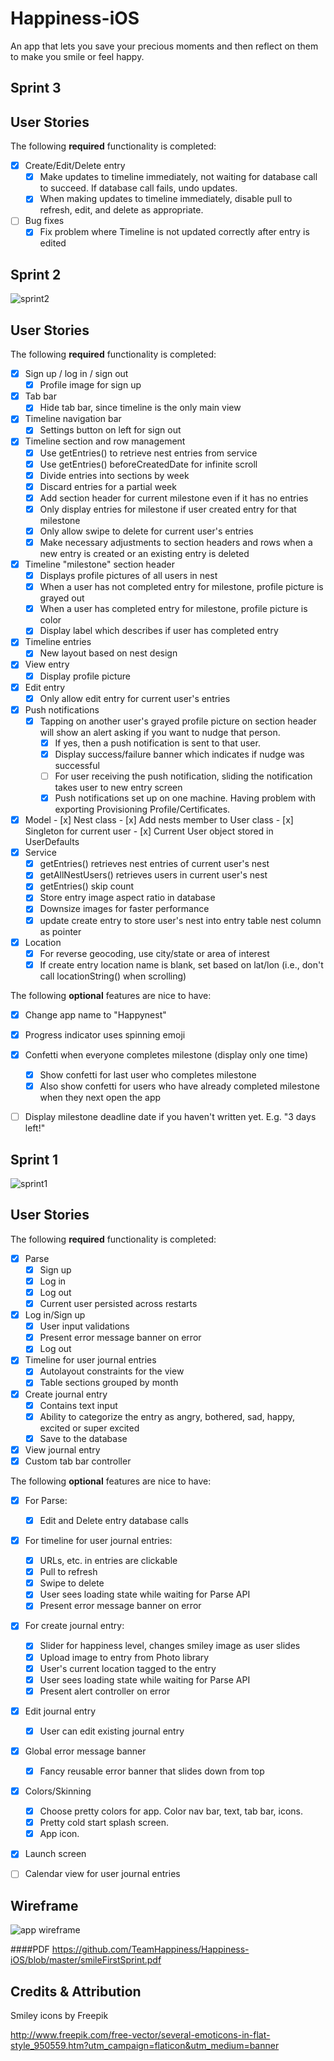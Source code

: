 # Happiness-iOS
   An app that lets you save your precious moments and then reflect on them to make you smile or feel happy.

## Sprint 3

## User Stories

The following **required** functionality is completed:

- [x] Create/Edit/Delete entry
   - [x] Make updates to timeline immediately, not waiting for database call to succeed. If database call fails, undo updates.
   - [x] When making updates to timeline immediately, disable pull to refresh, edit, and delete as appropriate.
- [ ] Bug fixes
   - [x] Fix problem where Timeline is not updated correctly after entry is edited

## Sprint 2

<img src="https://github.com/TeamHappiness/Happiness-iOS/blob/master/Sprint2.gif" alt="sprint2"/>

## User Stories

The following **required** functionality is completed:

- [x] Sign up / log in / sign out
   - [x] Profile image for sign up
- [x] Tab bar
   - [x] Hide tab bar, since timeline is the only main view
- [x] Timeline navigation bar
   - [x] Settings button on left for sign out
- [x] Timeline section and row management
   - [x] Use getEntries() to retrieve nest entries from service
   - [x] Use getEntries() beforeCreatedDate for infinite scroll
   - [x] Divide entries into sections by week
   - [X] Discard entries for a partial week
   - [x] Add section header for current milestone even if it has no entries
   - [x] Only display entries for milestone if user created entry for that milestone
   - [x] Only allow swipe to delete for current user's entries
   - [x] Make necessary adjustments to section headers and rows when a new entry is created or an existing entry is deleted
- [x] Timeline "milestone" section header
   - [x] Displays profile pictures of all users in nest
   - [x] When a user has not completed entry for milestone, profile picture is grayed out
   - [x] When a user has completed entry for milestone, profile picture is color
   - [x] Display label which describes if user has completed entry
- [x] Timeline entries
  - [x] New layout based on nest design
- [x] View entry
  - [x] Display profile picture
- [x] Edit entry
  - [x] Only allow edit entry for current user's entries
- [x] Push notifications
   - [x] Tapping on another user's grayed profile picture on section header will show an alert asking if you want to nudge that person.
      - [x] If yes, then a push notification is sent to that user.
      - [x] Display success/failure banner which indicates if nudge was successful
      - [ ] For user receiving the push notification, sliding the notification takes user to new entry screen
      - [x] Push notifications set up on one machine. Having problem with exporting Provisioning Profile/Certificates.
- [x] Model
      - [x] Nest class
      - [x] Add nests member to User class
      - [x] Singleton for current user
      - [x] Current User object stored in UserDefaults
- [x] Service
   - [x] getEntries() retrieves nest entries of current user's nest
   - [x] getAllNestUsers() retrieves users in current user's nest
   - [x] getEntries() skip count
   - [x] Store entry image aspect ratio in database
   - [x] Downsize images for faster performance
   - [x] update create entry to store user's nest into entry table nest column as pointer
- [x] Location
   - [x] For reverse geocoding, use city/state or area of interest
   - [x] If create entry location name is blank, set based on lat/lon (i.e., don't call locationString() when scrolling)

The following **optional** features are nice to have:

- [x] Change app name to "Happynest"
- [x] Progress indicator uses spinning emoji
- [x] Confetti when everyone completes milestone (display only one time)
   - [x] Show confetti for last user who completes milestone
   - [x] Also show confetti for users who have already completed milestone when they next open the app
- [ ] Display milestone deadline date if you haven't written yet. E.g. "3 days left!"


## Sprint 1

<img src="https://github.com/TeamHappiness/Happiness-iOS/blob/master/Happinest.gif" alt="sprint1"/>

## User Stories

The following **required** functionality is completed:

- [x] Parse
   - [x] Sign up
   - [x] Log in
   - [x] Log out
   - [x] Current user persisted across restarts
- [x] Log in/Sign up
   - [x] User input validations
   - [x] Present error message banner on error
   - [x] Log out
- [x] Timeline for user journal entries
   - [x] Autolayout constraints for the view
   - [x] Table sections grouped by month
- [x] Create journal entry
   - [x] Contains text input
   - [x] Ability to categorize the entry as angry, bothered, sad, happy, excited or super excited
   - [x] Save to the database
- [x] View journal entry
- [x] Custom tab bar controller

The following **optional** features are nice to have:

- [x] For Parse:
   - [x] Edit and Delete entry database calls
- [x] For timeline for user journal entries:
   - [x] URLs, etc. in entries are clickable
   - [x] Pull to refresh
   - [x] Swipe to delete
   - [x] User sees loading state while waiting for Parse API
   - [x] Present error message banner on error
- [x] For create journal entry:
   - [x] Slider for happiness level, changes smiley image as user slides
   - [x] Upload image to entry from Photo library
   - [x] User's current location tagged to the entry
   - [x] User sees loading state while waiting for Parse API
   - [x] Present alert controller on error
- [x] Edit journal entry
   - [x] User can edit existing journal entry
- [x] Global error message banner
   - [x] Fancy reusable error banner that slides down from top
- [x] Colors/Skinning
   - [x] Choose pretty colors for app. Color nav bar, text, tab bar, icons.
   - [x] Pretty cold start splash screen.
   - [x] App icon.
- [x] Launch screen
- [ ] Calendar view for user journal entries



## Wireframe

<img src="https://github.com/TeamHappiness/Happiness-iOS/blob/master/smileFirstSprint.gif" alt="app wireframe"/>



####PDF
https://github.com/TeamHappiness/Happiness-iOS/blob/master/smileFirstSprint.pdf




## Credits & Attribution
Smiley icons by Freepik

http://www.freepik.com/free-vector/several-emoticons-in-flat-style_950559.htm?utm_campaign=flaticon&utm_medium=banner

